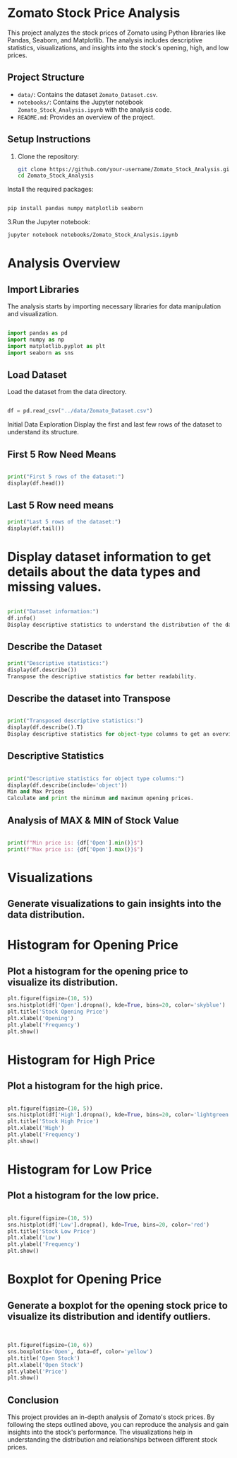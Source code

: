   # Zomato Stock Price Analysis

This project analyzes the stock prices of Zomato using Python libraries like Pandas, Seaborn, and Matplotlib. The analysis includes descriptive statistics, visualizations, and insights into the stock's opening, high, and low prices.

## Project Structure

- `data/`: Contains the dataset `Zomato_Dataset.csv`.
- `notebooks/`: Contains the Jupyter notebook `Zomato_Stock_Analysis.ipynb` with the analysis code.
- `README.md`: Provides an overview of the project.

## Setup Instructions

1. Clone the repository:
   ```bash
   git clone https://github.com/your-username/Zomato_Stock_Analysis.git
   cd Zomato_Stock_Analysis
   
Install the required packages:

   ```bash
   
   pip install pandas numpy matplotlib seaborn
```

3.Run the Jupyter notebook:

   ```bash
   jupyter notebook notebooks/Zomato_Stock_Analysis.ipynb

```
# Analysis Overview
## Import Libraries

The analysis starts by importing necessary libraries for data manipulation and visualization.

```python

import pandas as pd
import numpy as np
import matplotlib.pyplot as plt
import seaborn as sns
```
## Load Dataset
 Load the dataset from the data directory.

```python

df = pd.read_csv("../data/Zomato_Dataset.csv")
```
Initial Data Exploration
Display the first and last few rows of the dataset to understand its structure.

## First 5 Row Need Means
```python

print("First 5 rows of the dataset:")
display(df.head())
```
## Last 5 Row need means
```python
print("Last 5 rows of the dataset:")
display(df.tail())
```
# Display dataset information to get details about the data types and missing values.

```python

print("Dataset information:")
df.info()
Display descriptive statistics to understand the distribution of the data.
```
## Describe the Dataset
```python
print("Descriptive statistics:")
display(df.describe())
Transpose the descriptive statistics for better readability.
```
## Describe the dataset into Transpose
```python

print("Transposed descriptive statistics:")
display(df.describe().T)
Display descriptive statistics for object-type columns to get an overview of categorical data.
```
## Descriptive Statistics
```python

print("Descriptive statistics for object type columns:")
display(df.describe(include='object'))
Min and Max Prices
Calculate and print the minimum and maximum opening prices.
```
## Analysis of MAX & MIN of Stock Value
```python

print(f"Min price is: {df['Open'].min()}$")
print(f"Max price is: {df['Open'].max()}$")
```
# Visualizations
## Generate visualizations to gain insights into the data distribution.

# Histogram for Opening Price
## Plot a histogram for the opening price to visualize its distribution.

```python
plt.figure(figsize=(10, 5))
sns.histplot(df['Open'].dropna(), kde=True, bins=20, color='skyblue')
plt.title('Stock Opening Price')
plt.xlabel('Opening')
plt.ylabel('Frequency')
plt.show()

```
# Histogram for High Price
## Plot a histogram for the high price.

```python

plt.figure(figsize=(10, 5))
sns.histplot(df['High'].dropna(), kde=True, bins=20, color='lightgreen')
plt.title('Stock High Price')
plt.xlabel('High')
plt.ylabel('Frequency')
plt.show()
```
# Histogram for Low Price
## Plot a histogram for the low price.

```python

plt.figure(figsize=(10, 5))
sns.histplot(df['Low'].dropna(), kde=True, bins=20, color='red')
plt.title('Stock Low Price')
plt.xlabel('Low')
plt.ylabel('Frequency')
plt.show()
```
# Boxplot for Opening Price
## Generate a boxplot for the opening stock price to visualize its distribution and identify outliers.

```python


plt.figure(figsize=(10, 6))
sns.boxplot(x='Open', data=df, color='yellow')
plt.title('Open Stock')
plt.xlabel('Open Stock')
plt.ylabel('Price')
plt.show()
```
## Conclusion
This project provides an in-depth analysis of Zomato's stock prices. By following the steps outlined above, you can reproduce the analysis and gain insights into the stock's performance. The visualizations help in understanding the distribution and relationships between different stock prices.
